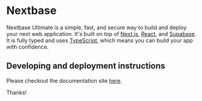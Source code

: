 # Nextbase

Nextbase Ultimate is a simple, fast, and secure way to build and deploy your next web application. It's built on top of [Next.js](https://nextjs.org/), [React](https://reactjs.org/), and [Supabase](https://supabase.com/). It is fully typed and uses [TypeScript](https://www.typescriptlang.org/), which means you can build your app with confidence.

## Developing and deployment instructions

Please checkout the documentation site [here](https://docs.usenextbase.com).

Thanks!
